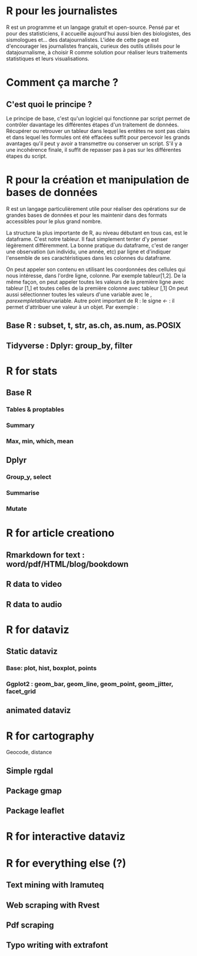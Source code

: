 # R pour les journalistes
R est un programme et un langage gratuit et open-source. Pensé par et pour des statisticiens, il accueille aujourd'hui aussi bien des biologistes, des sismologues et... des datajournalistes.
L'idée de cette page est d'encourager les journalistes français, curieux des outils utilisés pour le datajournalisme, à choisir R comme solution pour réaliser leurs traitements statistiques et leurs visualisations.

# Comment ça marche ?

## C'est quoi le principe ? 

Le principe de base, c'est qu'un logiciel qui fonctionne par script permet de contrôler davantage les différentes étapes d'un traitement de données. Récupérer ou retrouver un tableur dans lequel les entêtes ne sont pas clairs et dans lequel les formules ont été effacées suffit pour percevoir les grands avantages qu'il peut y avoir a transmettre ou conserver un script.
S'il y a une incohérence finale, il suffit de repasser pas à pas sur les différentes étapes du script.


# R pour la création et manipulation de bases de données

R est un langage particulièrement utile pour réaliser des opérations sur de grandes bases de données et pour les maintenir dans des formats accessibles pour le plus grand nombre.

La structure la plus importante de R, au niveau débutant en tous cas, est le dataframe. C'est notre tableur. Il faut simplement tenter d'y penser légèrement différemment. La bonne pratique du dataframe, c'est de ranger une observation (un individu, une année, etc) par ligne et d'indiquer l'ensemble de ses caractéristiques dans les colonnes du dataframe.

On peut appeler son contenu en utilisant les coordonnées des cellules qui nous intéresse, dans l'ordre ligne, colonne. Par exemple tableur[1,2]. De la même façon, on peut appeler toutes les valeurs de la première ligne avec tableur [1,] et toutes celles de la première colonne avec tableur [,1]
On peut aussi sélectionner toutes les valeurs d'une variable avec le $, par exemple tableur$variable.
Autre point important de R : le signe *<-* : il permet d'attribuer une valeur à un objet. Par exemple : 

## Base R : subset, t, str, as.ch, as.num, as.POSIX


## Tidyverse : Dplyr: group_by, filter

# R for stats

## Base R
### Tables &  proptables
### Summary
### Max, min, which, mean
## Dplyr
### Group_y, select
### Summarise
### Mutate

# R for article creationo

## Rmarkdown for text : word/pdf/HTML/blog/bookdown

## R data to video

## R data to audio

# R for dataviz

## Static dataviz
### Base: plot, hist, boxplot, points
### Ggplot2 : geom_bar, geom_line, geom_point, geom_jitter, facet_grid

## animated dataviz

# R for cartography
Geocode, distance
## Simple rgdal
## Package gmap
## Package leaflet
# R for interactive dataviz

# R for everything else (?)
## Text mining with Iramuteq
## Web scraping with Rvest
## Pdf scraping
## Typo writing with extrafont
